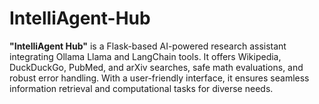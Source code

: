 # IntelliAgent-Hub
**"IntelliAgent Hub"** is a Flask-based AI-powered research assistant integrating Ollama Llama and LangChain tools. It offers Wikipedia, DuckDuckGo, PubMed, and arXiv searches, safe math evaluations, and robust error handling. With a user-friendly interface, it ensures seamless information retrieval and computational tasks for diverse needs.
